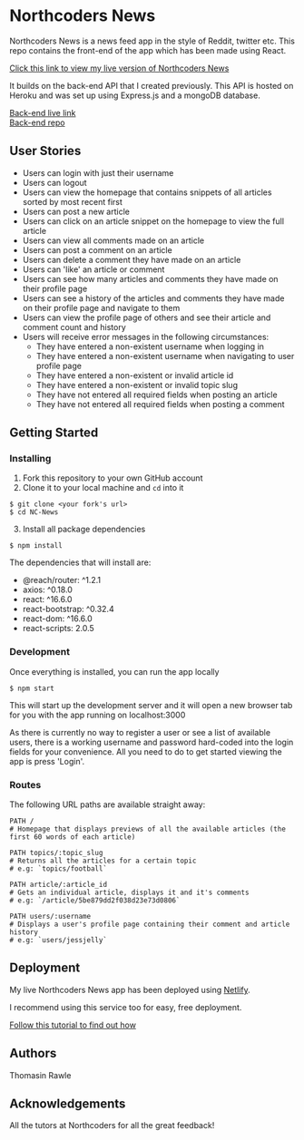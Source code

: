 # Northcoders News

Northcoders News is a news feed app in the style of Reddit, twitter etc. This repo contains the front-end of the app which has been made using React. 

[Click this link to view my live version of Northcoders News](https://tommy-s-nc-news.netlify.com/)

It builds on the back-end API that I created previously. This API is hosted on Heroku and was set up using Express.js and a mongoDB database.

[Back-end live link](https://nc-news-tommy.herokuapp.com/api)  
[Back-end repo](https://github.com/tommyrawle/BE2-northcoders-news)  

## User Stories

* Users can login with just their username
* Users can logout
* Users can view the homepage that contains snippets of all articles sorted by most recent first
* Users can post a new article
* Users can click on an article snippet on the homepage to view the full article
* Users can view all comments made on an article
* Users can post a comment on an article
* Users can delete a comment they have made on an article
* Users can 'like' an article or comment
* Users can see how many articles and comments they have made on their profile page
* Users can see a history of the articles and comments they have made on their profile page and navigate to them
* Users can view the profile page of others and see their article and comment count and history
* Users will receive error messages in the following circumstances:
    * They have entered a non-existent username when logging in 
    * They have entered a non-existent username when navigating to user profile page
    * They have entered a non-existent or invalid article id
    * They have entered a non-existent or invalid topic slug
    * They have not entered all required fields when posting an article
    * They have not entered all required fields when posting a comment

## Getting Started

### Installing

1. Fork this repository to your own GitHub account
2. Clone it to your local machine and `cd` into it

```
$ git clone <your fork's url>
$ cd NC-News
```

3. Install all package dependencies
```
$ npm install
```
The dependencies that will install are:
* @reach/router: ^1.2.1
* axios: ^0.18.0
* react: ^16.6.0
* react-bootstrap: ^0.32.4
* react-dom: ^16.6.0
* react-scripts: 2.0.5

### Development

Once everything is installed, you can run the app locally 

```
$ npm start
```

This will start up the development server and it will open a new browser tab for you with the app running on localhost:3000

As there is currently no way to register a user or see a list of available users, there is a working username and password hard-coded into the login fields for your convenience. All you need to do to get started viewing the app is press 'Login'.

### Routes

The following URL paths are available straight away:

```
PATH /
# Homepage that displays previews of all the available articles (the first 60 words of each article)
```

```
PATH topics/:topic_slug
# Returns all the articles for a certain topic
# e.g: `topics/football`
```

```
PATH article/:article_id
# Gets an individual article, displays it and it's comments
# e.g: `/article/5be879dd2f038d23e73d0806`
```

```
PATH users/:username
# Displays a user's profile page containing their comment and article history
# e.g: `users/jessjelly`
```

## Deployment

My live Northcoders News app has been deployed using [Netlify](https://www.netlify.com/). 

I recommend using this service too for easy, free deployment.

[Follow this tutorial to find out how](https://www.netlify.com/blog/2016/07/22/deploy-react-apps-in-less-than-30-seconds/)

## Authors

Thomasin Rawle 

## Acknowledgements

All the tutors at Northcoders for all the great feedback!
